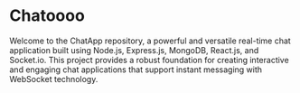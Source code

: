 # Chatoooo
Welcome to the ChatApp repository, a powerful and versatile real-time chat application built using Node.js, Express.js, MongoDB, React.js, and Socket.io. This project provides a robust foundation for creating interactive and engaging chat applications that support instant messaging with WebSocket technology. 
